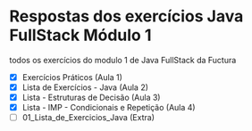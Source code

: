 # Respostas dos exercícios Java FullStack Módulo 1
todos os exercícios do modulo 1 de Java FullStack da Fuctura

- [x] Exercícios Práticos (Aula 1)
- [x] Lista de Exercícios - Java (Aula 2)
- [x] Lista - Estruturas de Decisão (Aula 3)
- [x] Lista - IMP - Condicionais e Repetição (Aula 4)
- [ ] 01_Lista_de_Exercicios_Java (Extra)
